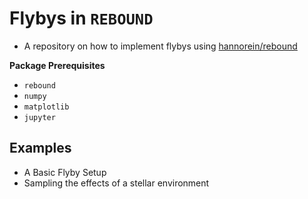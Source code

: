 # Flybys in `REBOUND`
- A repository on how to implement flybys using [hannorein/rebound](https://github.com/hannorein/rebound)

**Package Prerequisites**
- `rebound`
- `numpy`
- `matplotlib`
- `jupyter`

## Examples
- A Basic Flyby Setup
- Sampling the effects of a stellar environment

